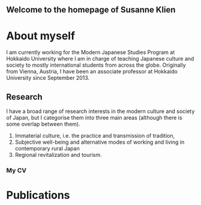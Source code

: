 ## Welcome to the homepage of Susanne Klien

# About myself
I am currently working for the Modern Japanese Studies Program at Hokkaido University where I am in charge of teaching Japanese culture and society to mostly international students from across the globe. Originally from Vienna, Austria, I have been an associate professor at Hokkaido University since September 2013.

## Research
I have a broad range of research interests in the modern culture and society of Japan, but I categorise them into three main areas (although there is some overlap between them).
1) Immaterial culture, i.e. the practice and transmission of tradition,
2) Subjective well-being and alternative modes of working and living in contemporary rural Japan 
3) Regional revitalization and tourism.

### My CV

# Publications


